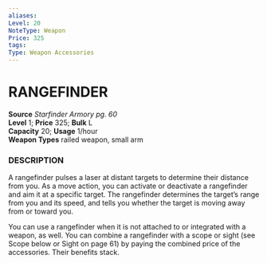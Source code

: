 ```yaml
---
aliases: 
Level: 20
NoteType: Weapon
Price: 325
tags: 
Type: Weapon Accessories
---
```

# RANGEFINDER
**Source** _Starfinder Armory pg. 60_  
**Level** 1; **Price** 325; **Bulk** L  
**Capacity** 20; **Usage** 1/hour  
**Weapon Types** railed weapon, small arm

### DESCRIPTION

A rangefinder pulses a laser at distant targets to determine their distance from you. As a move action, you can activate or deactivate a rangefinder and aim it at a specific target. The rangefinder determines the target’s range from you and its speed, and tells you whether the target is moving away from or toward you.  
  
You can use a rangefinder when it is not attached to or integrated with a weapon, as well. You can combine a rangefinder with a scope or sight (see Scope below or Sight on page 61) by paying the combined price of the accessories. Their benefits stack.